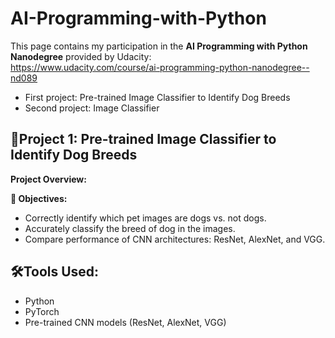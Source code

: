 # AI-Programming-with-Python

This page contains my participation in the **AI Programming with Python Nanodegree** provided by Udacity:  
https://www.udacity.com/course/ai-programming-python-nanodegree--nd089

- First project: Pre-trained Image Classifier to Identify Dog Breeds
- Second project: Image Classifier

## 📌Project 1: Pre-trained Image Classifier to Identify Dog Breeds

**Project Overview:**  

**🎯 Objectives:**  
- Correctly identify which pet images are dogs vs. not dogs.  
- Accurately classify the breed of dog in the images.  
- Compare performance of CNN architectures: ResNet, AlexNet, and VGG.

## 🛠️**Tools Used:**
- Python  
- PyTorch  
- Pre-trained CNN models (ResNet, AlexNet, VGG)  

